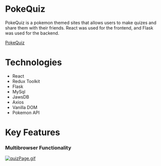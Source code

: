 # PokeQuiz 

PokeQuiz is a pokemon themed sites that allows users to make quizes and share them with their friends. React was used for the frontend, and Flask was used for the backend. 

[PokeQuiz](https://pokequiz1.herokuapp.com/)

# Technologies  

* React
* Redux Toolkit
* Flask
* MySql
* JawsDB
* Axios
* Vanilla DOM
* Pokemon API

# Key Features  

### Multibrowser Functionality 

[![quizPage.gif](https://i.postimg.cc/jdkY1d4P/quizPage.gif)](https://postimg.cc/GHYf8RNm)





